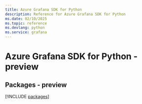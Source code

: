 ```yaml
---
title: Azure Grafana SDK for Python
description: Reference for Azure Grafana SDK for Python
ms.date: 02/10/2025
ms.topic: reference
ms.devlang: python
ms.service: grafana
---
```

# Azure Grafana SDK for Python - preview
## Packages - preview
[!INCLUDE [packages](grafana-index.md)]